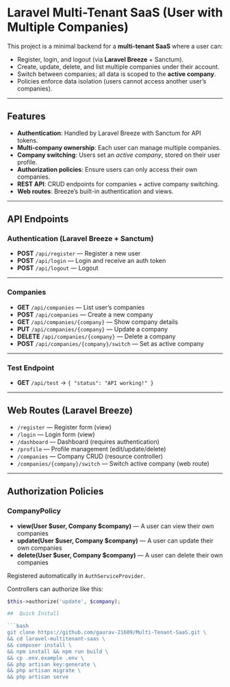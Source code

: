 # Laravel Multi-Tenant SaaS (User with Multiple Companies)

This project is a minimal backend for a **multi-tenant SaaS** where a user can:
- Register, login, and logout (via **Laravel Breeze** + Sanctum).
- Create, update, delete, and list multiple companies under their account.
- Switch between companies; all data is scoped to the **active company**.
- Policies enforce data isolation (users cannot access another user’s companies).

---

## Features
- **Authentication**: Handled by Laravel Breeze with Sanctum for API tokens.
- **Multi-company ownership**: Each user can manage multiple companies.
- **Company switching**: Users set an *active company*, stored on their user profile.
- **Authorization policies**: Ensure users can only access their own companies.
- **REST API**: CRUD endpoints for companies + active company switching.
- **Web routes**: Breeze’s built-in authentication and views.

---

## API Endpoints

###  Authentication (Laravel Breeze + Sanctum)
- **POST** `/api/register` — Register a new user  
- **POST** `/api/login` — Login and receive an auth token  
- **POST** `/api/logout` — Logout 

---

###  Companies
- **GET** `/api/companies` — List user’s companies  
- **POST** `/api/companies` — Create a new company  
- **GET** `/api/companies/{company}` — Show company details  
- **PUT** `/api/companies/{company}` — Update a company  
- **DELETE** `/api/companies/{company}` — Delete a company  
- **POST** `/api/companies/{company}/switch` — Set as active company  

---

###  Test Endpoint
- **GET** `/api/test` → `{ "status": "API working!" }`  

---

## Web Routes (Laravel Breeze)
- `/register` — Register form (view)  
- `/login` — Login form (view)  
- `/dashboard` — Dashboard (requires authentication)  
- `/profile` — Profile management (edit/update/delete)  
- `/companies` — Company CRUD (resource controller)  
- `/companies/{company}/switch` — Switch active company (web route)  

---

## Authorization Policies

### CompanyPolicy
- **view(User $user, Company $company)** — A user can view their own companies  
- **update(User $user, Company $company)** — A user can update their own companies  
- **delete(User $user, Company $company)** — A user can delete their own companies  

Registered automatically in `AuthServiceProvider`.  

Controllers can authorize like this:

```php
$this->authorize('update', $company);

##  Quick Install

```bash
git clone https://github.com/gaurav-21609/Multi-Tenant-SaaS.git \
&& cd laravel-multitenant-saas \
&& composer install \
&& npm install && npm run build \
&& cp .env.example .env \
&& php artisan key:generate \
&& php artisan migrate \
&& php artisan serve


